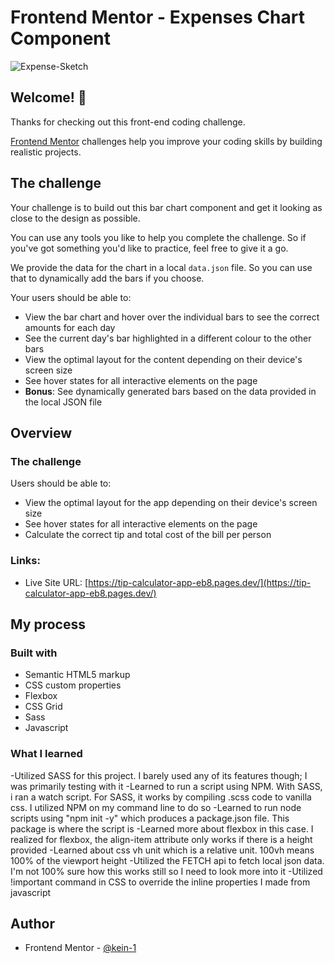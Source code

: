 # Frontend Mentor - Expenses Chart Component

![Expense-Sketch](https://user-images.githubusercontent.com/87039063/183783695-ff2ff4d2-b253-4b7e-bc8b-e186ffe6bfde.png)


## Welcome! 👋

Thanks for checking out this front-end coding challenge.

[Frontend Mentor](https://www.frontendmentor.io) challenges help you improve your coding skills by building realistic projects.


## The challenge

Your challenge is to build out this bar chart component and get it looking as close to the design as possible.

You can use any tools you like to help you complete the challenge. So if you've got something you'd like to practice, feel free to give it a go.

We provide the data for the chart in a local `data.json` file. So you can use that to dynamically add the bars if you choose.

Your users should be able to:

- View the bar chart and hover over the individual bars to see the correct amounts for each day
- See the current day's bar highlighted in a different colour to the other bars
- View the optimal layout for the content depending on their device's screen size
- See hover states for all interactive elements on the page
- **Bonus**: See dynamically generated bars based on the data provided in the local JSON file

## Overview

### The challenge

Users should be able to:

- View the optimal layout for the app depending on their device's screen size
- See hover states for all interactive elements on the page
- Calculate the correct tip and total cost of the bill per person
### Links:

- Live Site URL: [https://tip-calculator-app-eb8.pages.dev/](https://tip-calculator-app-eb8.pages.dev/)

## My process

### Built with

- Semantic HTML5 markup
- CSS custom properties
- Flexbox
- CSS Grid
- Sass
- Javascript


### What I learned

-Utilized SASS for this project. I barely used any of its features though; I was primarily testing with it
-Learned to run a script using NPM. With SASS, i ran a watch script. For SASS, it works by compiling .scss code to vanilla css. I utilized NPM on my command line to do so
-Learned to run node scripts using "npm init -y" which produces a package.json file. This package is where the script is 
-Learned more about flexbox in this case. I realized for flexbox, the align-item attribute only works if there is a height provided
-Learned about css vh unit which is a relative unit. 100vh means 100% of the viewport height
-Utilized the FETCH api to fetch local json data. I'm not 100% sure how this works still so I need to look more into it
-Utilized !important command in CSS to override the inline properties I made from javascript 

## Author

- Frontend Mentor - [@kein-1](https://www.frontendmentor.io/profile/kein-1)
